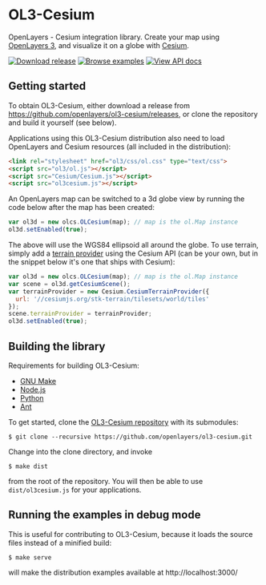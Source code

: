 OL3-Cesium
==========

OpenLayers - Cesium integration library. Create your map using [OpenLayers 3](http://openlayers.org/), and visualize it on a globe with [Cesium](http://cesiumjs.org).

[![Download release](https://cdn.rawgit.com/ahocevar/a95de14fc607dcecce5a/raw/8dab32630b9c76526caa4ac152a339384ef0efd9/download-button.png)](https://github.com/openlayers/ol3-cesium/releases/) [![Browse examples](https://cdn.rawgit.com/ahocevar/a95de14fc607dcecce5a/raw/95ff79a24b0ce611f99d46b113a215e6cb75b05a/examples-button.png)](http://openlayers.org/ol3-cesium/examples/) [![View API docs](https://cdn.rawgit.com/ahocevar/a95de14fc607dcecce5a/raw/c027bfb4f33b163600ff55c7b7ecd4647fcbfc42/docs-button.png)](http://openlayers.org/ol3-cesium/apidoc/olcs.OLCesium.html) 

Getting started
---------------

To obtain OL3-Cesium, either download a release from https://github.com/openlayers/ol3-cesium/releases, or clone the repository and build it yourself (see below).

Applications using this OL3-Cesium distribution also need to load OpenLayers and Cesium resources (all included in the distribution):
```html
<link rel="stylesheet" href="ol3/css/ol.css" type="text/css">
<script src="ol3/ol.js"></script>
<script src="Cesium/Cesium.js"></script>
<script src="ol3cesium.js"></script>
```

An OpenLayers map can be switched to a 3d globe view by running the code below after the map has been created:
```js
var ol3d = new olcs.OLCesium(map); // map is the ol.Map instance
ol3d.setEnabled(true);
```
The above will use the WGS84 ellipsoid all around the globe. To use terrain, simply add a [terrain provider](http://cesiumjs.org/Cesium/Build/Documentation/TerrainProvider.html) using the Cesium API (can be your own, but in the snippet below it's one that ships with Cesium):
```js
var ol3d = new olcs.OLCesium(map); // map is the ol.Map instance
var scene = ol3d.getCesiumScene();
var terrainProvider = new Cesium.CesiumTerrainProvider({
  url: '//cesiumjs.org/stk-terrain/tilesets/world/tiles'
});
scene.terrainProvider = terrainProvider;
ol3d.setEnabled(true);
```

Building the library
--------------------

Requirements for building OL3-Cesium:

* [GNU Make](http://www.gnu.org/software/make/)
* [Node.js](http://nodejs.org/)
* [Python](http://python.org/)
* [Ant](http://ant.apache.org/)

To get started, clone the [OL3-Cesium repository](https://github.com/openlayers/ol3-cesium) with its submodules:

    $ git clone --recursive https://github.com/openlayers/ol3-cesium.git
    
Change into the clone directory, and invoke

    $ make dist

from the root of the repository. You will then be able to use `dist/ol3cesium.js` for your applications.

Running the examples in debug mode
----------------------------------

This is useful for contributing to OL3-Cesium, because it loads the
source files instead of a minified build:

    $ make serve

will make the distribution examples available at http://localhost:3000/
